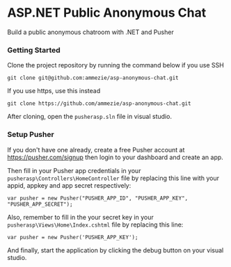 # ASP.NET Public Anonymous Chat 
Build a public anonymous chatroom with .NET and Pusher

### Getting Started

Clone the project repository by running the command below if you use SSH

```
git clone git@github.com:ammezie/asp-anonymous-chat.git
```

If you use https, use this instead

```
git clone https://github.com/ammezie/asp-anonymous-chat.git
```

After cloning, open the `pusherasp.sln` file in visual studio.

### Setup Pusher

If you don't have one already, create a free Pusher account at https://pusher.com/signup then login to your dashboard and create an app. 


Then fill in your Pusher app credentials in your `pusherasp\Controllers\HomeController` file by replacing this line with your appid, appkey and app secret respectively:

```
var pusher = new Pusher("PUSHER_APP_ID", "PUSHER_APP_KEY", "PUSHER_APP_SECRET");
```

Also, remember to fill in the your secret key in your `pusherasp\Views\Home\Index.cshtml` file by replacing this line:

```
var pusher = new Pusher('PUSHER_APP_KEY');
```

And finally, start the application by clicking the debug button on your visual studio.
